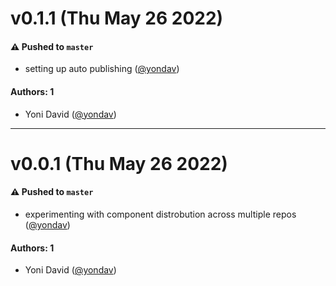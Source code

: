 # v0.1.1 (Thu May 26 2022)

#### ⚠️ Pushed to `master`

- setting up auto publishing ([@yondav](https://github.com/yondav))

#### Authors: 1

- Yoni David ([@yondav](https://github.com/yondav))

---

# v0.0.1 (Thu May 26 2022)

#### ⚠️ Pushed to `master`

- experimenting with component distrobution across multiple repos ([@yondav](https://github.com/yondav))

#### Authors: 1

- Yoni David ([@yondav](https://github.com/yondav))
